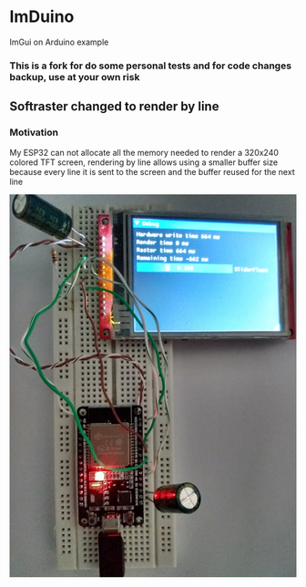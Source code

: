 # ImDuino
ImGui on Arduino example

### This is a fork for do some personal tests and for code changes backup, use at your own risk

## Softraster changed to render by line
### Motivation
My ESP32 can not allocate all the memory needed to render a 320x240 colored TFT screen, rendering by line allows using a smaller buffer size because every line it is sent to the screen and the buffer reused for the next line

![example](ESP32_TFT_TESTS.jpg)
